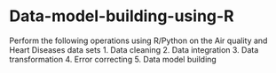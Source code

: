 # Data-model-building-using-R
Perform the following operations using R/Python on the Air quality and Heart Diseases data sets 1. Data cleaning 2. Data integration 3. Data transformation 4. Error correcting 5. Data model building
